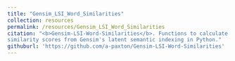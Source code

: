 ```yaml
---
title: "Gensim_LSI_Word_Similarities"
collection: resources
permalink: /resources/Gensim_LSI_Word_Similarities
citation: "<b>Gensim-LSI-Word-Similarities</b>. Functions to calculate various
similarity scores from Gensim's latent semantic indexing in Python."
githuburl: 'https://github.com/a-paxton/Gensim-LSI-Word-Similarities'
---
```

